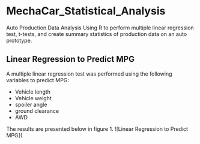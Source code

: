 # MechaCar_Statistical_Analysis
Auto Production Data Analysis Using R to perform multiple linear regression test, t-tests, and create summary statistics of production data on an auto prototype.

## Linear Regression to Predict MPG
A multiple linear regression test was performed using the following variables to predict MPG:
* Vehicle length
* Vehicle weight
* spoiler angle
* ground clearance
* AWD

The results are presented below in figure 1.
![Linear Regression to Predict MPG](
